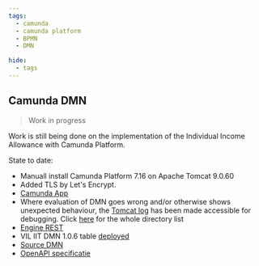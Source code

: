 ```yaml
---
tags:
  - camunda
  - camunda platform
  - BPMN
  - DMN

hide:
  - tags
---
```

<!--
Hide the headline with some inline CSS
-->
<style>
  .md-typeset h1 {
    opacity: 0; height: 0; margin: 0
  }
</style>

## Camunda DMN

> Work in progress

Work is still being done on the implementation of the Individual Income Allowance with Camunda Platform.

State to date:

- Manuall install Camunda Platform 7.16 on Apache Tomcat 9.0.60
- Added TLS by Let's Encrypt.
- [Camunda App](https://vil-regels.nl:8443/camunda/app/welcome/default/#!/login)
- Where evaluation of DMN goes wrong and/or otherwise shows unexpected behaviour, the [Tomcat log](https://vil-regels.nl:8443/logs/catalina.out) has been made accessible for debugging. Click [here](https://vil-regels.nl:8443/logs/) for the whole directory list
- [Engine REST](https://vil-regels.nl:8443/engine-rest/) 
- VIL IIT DMN 1.0.6 table [deployed](https://vil-regels.nl:8443/engine-rest/decision-definition/Decision_18qw2e6:3:33656406-af80-11ec-b8af-024226688519/xml)
- [Source DMN](https://gitlab.com/discipl/RON/eclipse)
- [OpenAPI specificatie](../assets/docs/openapi.json)
